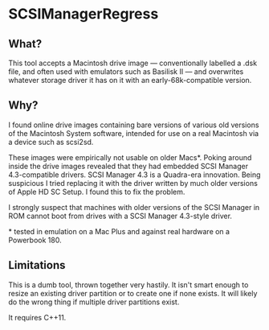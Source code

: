 # SCSIManagerRegress

## What?

This tool accepts a Macintosh drive image — conventionally labelled a .dsk file, and often used with emulators such as Basilisk II — and overwrites whatever storage driver it has on it with an early-68k-compatible version.

## Why?

I found online drive images containing bare versions of various old versions of the Macintosh System software, intended for use on a real Macintosh via a device such as scsi2sd.

These images were empirically not usable on older Macs*. Poking around inside the drive images revealed that they had embedded SCSI Manager 4.3-compatible drivers. SCSI Manager 4.3 is a Quadra-era innovation. Being suspicious I tried replacing it with the driver written by much older versions of Apple HD SC Setup. I found this to fix the problem.

I strongly suspect that machines with older versions of the SCSI Manager in ROM cannot boot from drives with a SCSI Manager 4.3-style driver.

\* tested in emulation on a Mac Plus and against real hardware on a Powerbook 180.

## Limitations

This is a dumb tool, thrown together very hastily. It isn't smart enough to resize an existing driver partition or to create one if none exists. It will likely do the wrong thing if multiple driver partitions exist.

It requires C++11.